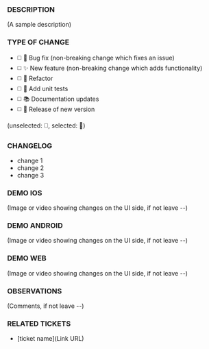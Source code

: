 ### DESCRIPTION

(A sample description​)

### TYPE OF CHANGE

- ◻️ 🐞 Bug fix (non-breaking change which fixes an issue)
- ◻️ ✨ New feature (non-breaking change which adds functionality)
- ◻️ 🧰 Refactor
- ◻️ 🧪 Add unit tests
- ◻️ 📚 Documentation updates
- ◻️ 🚀 Release of new version​

(unselected: ◻️, selected: 🔳)

### CHANGELOG

- change 1
- change 2
- change 3​

### DEMO IOS

(Image or video showing changes on the UI side, if not leave --​)

### DEMO ANDROID

(Image or video showing changes on the UI side, if not leave --​)

### DEMO WEB

(Image or video showing changes on the UI side, if not leave --​)

### OBSERVATIONS

(Comments, if not leave --​)

### RELATED TICKETS

- [ticket name](Link URL)

